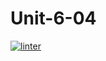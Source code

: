 # Unit-6-04
[![linter](https://github.com/Aidan-Lalonde-Novales/Unit-6-04/workflows/linter/badge.svg)](https://github.com/marketplace/actions/super-linter)
